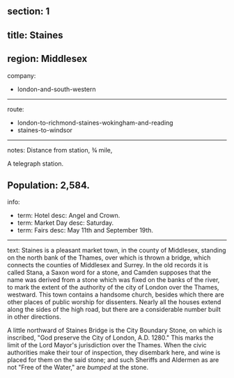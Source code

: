 section: 1
----
title: Staines
----
region: Middlesex
----
company:
- london-and-south-western
----
route:
- london-to-richmond-staines-wokingham-and-reading
- staines-to-windsor
----
notes: Distance from station, ¾ mile,

A telegraph station.

Population: 2,584.
----
info:
- term: Hotel
  desc: Angel and Crown.
- term: Market Day
  desc: Saturday.
- term: Fairs
  desc: May 11th and September 19th.
----
text: Staines is a pleasant market town, in the county of Middlesex, standing on the north bank of the Thames, over which is thrown a bridge, which connects the counties of Middlesex and Surrey. In the old records it is called Stana, a Saxon word for a stone, and Camden supposes that the name was derived from a stone which was fixed on the banks of the river, to mark the extent of the authority of the city of London over the Thames, westward. This town contains a handsome church, besides which there are other places of public worship for dissenters. Nearly all the houses extend along the sides of the high road, but there are a considerable number built in other directions.

A little northward of Staines Bridge is the City Boundary Stone, on which is inscribed, "God preserve the City of London, A.D. 1280." This marks the limit of the Lord Mayor's jurisdiction over the Thames. When the civic authorities make their tour of inspection, they disembark here, and wine is placed for them on the said stone; and such Sheriffs and Aldermen as are not "Free of the Water," are *bumped* at the stone.
